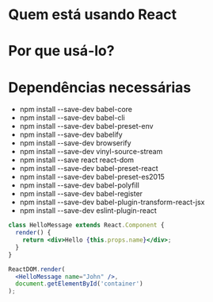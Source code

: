 # Quem está usando React

# Por que usá-lo?

# Dependências necessárias
 
  * npm install --save-dev babel-core
  * npm install --save-dev babel-cli
  * npm install --save-dev babel-preset-env
  * npm install --save-dev babelify
  * npm install --save-dev browserify
  * npm install --save-dev vinyl-source-stream 
  * npm install --save react react-dom
  * npm install --save-dev babel-preset-react
  * npm install --save-dev babel-preset-es2015
  * npm install --save-dev babel-polyfill
  * npm install --save-dev babel-register
  * npm install --save-dev babel-plugin-transform-react-jsx
  * npm install --save-dev eslint-plugin-react 


```jsx
class HelloMessage extends React.Component {
  render() {
    return <div>Hello {this.props.name}</div>;
  }
}

ReactDOM.render(
  <HelloMessage name="John" />,
  document.getElementById('container')
);
```
